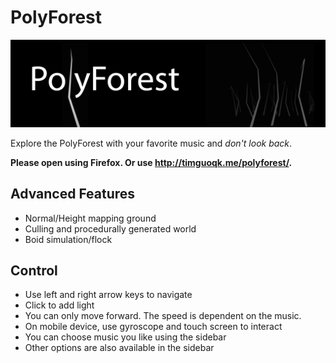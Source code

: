 # PolyForest

![](https://github.com/timguoqk/polyforest/blob/master/banner.png)

Explore the PolyForest with your favorite music and *don't look back*.

**Please open using Firefox. Or use <http://timguoqk.me/polyforest/>.**

## Advanced Features

- Normal/Height mapping ground
- Culling and procedurally generated world
- Boid simulation/flock

## Control

- Use left and right arrow keys to navigate
- Click to add light
- You can only move forward. The speed is dependent on the music.
- On mobile device, use gyroscope and touch screen to interact
- You can choose music you like using the sidebar
- Other options are also available in the sidebar
